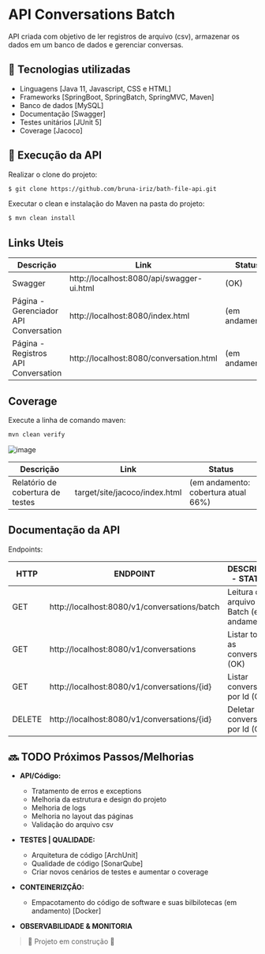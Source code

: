 # API Conversations Batch

API criada com objetivo de ler registros de arquivo (csv), armazenar os dados em um banco de dados e gerenciar
conversas.

## :wrench: Tecnologias utilizadas

- Linguagens [Java 11, Javascript, CSS e HTML]
- Frameworks [SpringBoot, SpringBatch, SpringMVC, Maven]
- Banco de dados [MySQL]
- Documentação [Swagger]
- Testes unitários [JUnit 5]
- Coverage [Jacoco]

## :rocket: Execução da API

Realizar o clone do projeto:

```sh
$ git clone https://github.com/bruna-iriz/bath-file-api.git
```

Executar o clean e instalação do Maven na pasta do projeto:

```sh
$ mvn clean install
```

## Links Uteis

| Descrição | Link   | Status |
| ------     | ------ | ------ |
| Swagger | http://localhost:8080/api/swagger-ui.html| (OK) |
| Página - Gerenciador API Conversation | http://localhost:8080/index.html | (em andamento) |
| Página - Registros API Conversation | http://localhost:8080/conversation.html | (em andamento) |

## Coverage
Execute a linha de comando maven:
```sh
mvn clean verify
```
![image](https://user-images.githubusercontent.com/45856882/200409968-cd4f0371-bde8-48dc-a78f-f9073d1ecc28.png)

| Descrição | Link | Status |
| ------     | ------ | ------ |
| Relatório de cobertura de testes | target/site/jacoco/index.html | (em andamento: cobertura atual 66%)


## Documentação da API

Endpoints:

| HTTP | ENDPOINT   | DESCRIÇÃO - STATUS |
| ------     | ------ | ------ |
|GET    |http://localhost:8080/v1/conversations/batch | Leitura do arquivo Batch (em andamento) |
|GET    |http://localhost:8080/v1/conversations | Listar todas as conversas (OK) | 
|GET    |http://localhost:8080/v1/conversations/{id}| Listar conversa por Id  (OK) |
|DELETE |http://localhost:8080/v1/conversations/{id}| Deletar conversa por Id (OK) |

## :soon: TODO Próximos Passos/Melhorias

- **API/Código:**
  - Tratamento de erros e exceptions
  - Melhoria da estrutura e design do projeto
  - Melhoria de logs
  - Melhoria no layout das páginas
  - Validação do arquivo csv

- **TESTES | QUALIDADE:**
  - Arquitetura de código [ArchUnit]
  - Qualidade de código [SonarQube]
  - Criar novos cenários de testes e aumentar o coverage

- **CONTEINERIZÇÃO:**
  - Empacotamento do código de software e suas bilbilotecas (em andamento) [Docker]

- **OBSERVABILIDADE & MONITORIA**

> :construction: Projeto em construção :construction: